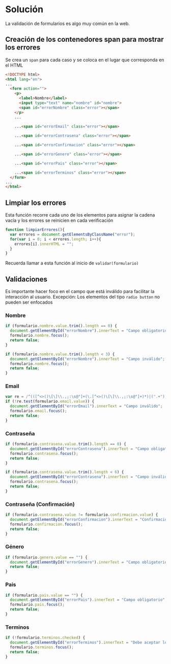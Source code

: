 # Solución

La validación de formularios es algo muy común en la web.

## Creación de los contenedores span para mostrar los errores

Se crea un `span` para cada caso y se coloca en el lugar que corresponda en el HTML

```html
<!DOCTYPE html>
<html lang="en">
...
  <form action="">
    <p>
      <label>Nombre</label>
      <input type="text" name="nombre" id="nombre">
      <span id="errorNombre" class="error"></span>
    </p>
    ...

    ...<span id="errorEmail" class="error"></span>
    
    ...<span id="errorContrasena" class="error"></span>

    ...<span id="errorConfirmacion" class="error"></span>

    ...<span id="errorGenero" class="error"></span>

    ...<span id="errorPais" class="error"></span>

    ...<span id="errorTerminos" class="error"></span>
  </form>
...
</html>
```

## Limpiar los errores

Esta función recorre cada uno de los elementos para asignar la cadena vacía y los errores se reinicien en cada verificación

```javascript
function limpiarErrores(){
  var errores = document.getElementsByClassName("error");
  for(var i = 0; i < errores.length; i++){
    errores[i].innerHTML = "";
  }
}
```

Recuerda llamar a esta función al inicio de `validar(formulario)`

## Validaciones

Es importante hacer foco en el campo que está inválido para facilitar la interacción al usuario. Excepción: Los elementos del tipo `radio button` no pueden ser enfocados

### Nombre

```javascript
if (formulario.nombre.value.trim().length == 0) {
  document.getElementById("errorNombre").innerText = "Campo obligatorio";
  formulario.nombre.focus();
  return false;
}

if (formulario.nombre.value.trim().length < 3) {
  document.getElementById("errorNombre").innerText = "Campo inválido";
  formulario.nombre.focus();
  return false;
}
```

### Email

```javascript
var re = /^(([^<>()\[\]\\.,;:\s@"]+(\.[^<>()\[\]\\.,;:\s@"]+)*)|(".+"))@((\[[0-9]{1,3}\.[0-9]{1,3}\.[0-9]{1,3}\.[0-9]{1,3}\])|(([a-zA-Z\-0-9]+\.)+[a-zA-Z]{2,}))$/;
if (!re.test(formulario.email.value)) {
  document.getElementById("errorEmail").innerText = "Campo inválido";
  formulario.email.focus();
  return false;
}
```

### Contraseña

```javascript
if (formulario.contrasena.value.trim().length == 0) {
  document.getElementById("errorContrasena").innerText = "Campo obligatorio";
  formulario.contrasena.focus();
  return false;
}

if (formulario.contrasena.value.trim().length < 6) {
  document.getElementById("errorContrasena").innerText = "Campo inválido (Mínimo 6 caracteres)";
  formulario.contrasena.focus();
  return false;
}
```

### Contraseña (Confirmación)

```javascript
if (formulario.contrasena.value != formulario.confirmacion.value) {
  document.getElementById("errorConfirmacion").innerText = "Confirmación no coincide";
  formulario.confirmacion.focus();
  return false;
}
```

### Género

```javascript
if (formulario.genero.value == "") {
  document.getElementById("errorGenero").innerText = "Campo obligatorio";
  return false;
}
```

### Pais

```javascript
if (formulario.pais.value == "") {
  document.getElementById("errorPais").innerText = "Campo obligatorio";
  formulario.pais.focus();
  return false;
}
```

### Terminos

```javascript
if (!formulario.terminos.checked) {
  document.getElementById("errorTerminos").innerText = "Debe aceptar los términos y condiciones";
  formulario.terminos.focus();
  return false;
}
```
